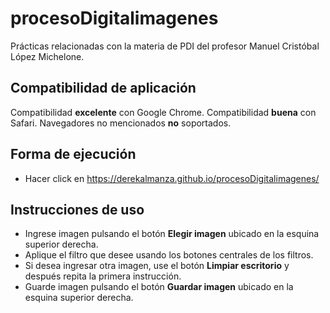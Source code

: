 # procesoDigitalimagenes
Prácticas relacionadas con la materia de PDI del profesor Manuel Cristóbal López Michelone.

## Compatibilidad de aplicación
Compatibilidad **excelente** con Google Chrome.
Compatibilidad **buena** con Safari.
Navegadores no mencionados **no** soportados.

## Forma de ejecución
* Hacer click en https://derekalmanza.github.io/procesoDigitalimagenes/

## Instrucciones de uso
* Ingrese imagen pulsando el botón **Elegir imagen** ubicado en la esquina superior derecha.
* Aplique el filtro que desee usando los botones centrales de los filtros.
* Si desea ingresar otra imagen, use el botón **Limpiar escritorio** y después repita la primera instrucción.
* Guarde imagen pulsando el botón **Guardar imagen** ubicado en la esquina superior derecha.
